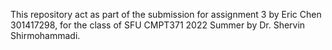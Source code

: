 This repository act as part of the submission for assignment 3 by Eric Chen 301417298, for the class of SFU CMPT371 2022 Summer by Dr. Shervin Shirmohammadi.
